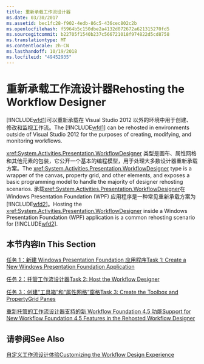 ```yaml
---
title: 重新承载工作流设计器
ms.date: 03/30/2017
ms.assetid: bec1fc28-f902-4edb-86c5-436cec802c2b
ms.openlocfilehash: f5964b5c150dbe2a4132d072672a621315270fd5
ms.sourcegitcommit: b22705f1540b237c566721018f974822d5cd8758
ms.translationtype: MT
ms.contentlocale: zh-CN
ms.lasthandoff: 10/19/2018
ms.locfileid: "49452935"
---
```

# <a name="rehosting-the-workflow-designer"></a><span data-ttu-id="3bb3d-102">重新承载工作流设计器</span><span class="sxs-lookup"><span data-stu-id="3bb3d-102">Rehosting the Workflow Designer</span></span>
<span data-ttu-id="3bb3d-103">[!INCLUDE[wfd1](../../../includes/wfd1-md.md)]可以重新承载在 Visual Studio 2012 以外的环境中用于创建、 修改和监视工作流。</span><span class="sxs-lookup"><span data-stu-id="3bb3d-103">The [!INCLUDE[wfd1](../../../includes/wfd1-md.md)] can be rehosted in environments outside of Visual Studio 2012 for the purposes of creating, modifying, and monitoring workflows.</span></span>

 <span data-ttu-id="3bb3d-104"><xref:System.Activities.Presentation.WorkflowDesigner> 类型是画布、属性网格和其他元素的包装，它公开一个基本的编程模型，用于处理大多数设计器重新承载方案。</span><span class="sxs-lookup"><span data-stu-id="3bb3d-104">The <xref:System.Activities.Presentation.WorkflowDesigner> type is a wrapper of the canvas, property grid, and other elements, and exposes a basic programming model to handle the majority of designer rehosting scenarios.</span></span> <span data-ttu-id="3bb3d-105">承载<xref:System.Activities.Presentation.WorkflowDesigner>在 Windows Presentation Foundation (WPF) 应用程序是一种常见重新承载方案为[!INCLUDE[wfd2](../../../includes/wfd2-md.md)]。</span><span class="sxs-lookup"><span data-stu-id="3bb3d-105">Hosting the <xref:System.Activities.Presentation.WorkflowDesigner> inside a Windows Presentation Foundation (WPF) application is a common rehosting scenario for [!INCLUDE[wfd2](../../../includes/wfd2-md.md)].</span></span>

## <a name="in-this-section"></a><span data-ttu-id="3bb3d-106">本节内容</span><span class="sxs-lookup"><span data-stu-id="3bb3d-106">In This Section</span></span>
 [<span data-ttu-id="3bb3d-107">任务 1：新建 Windows Presentation Foundation 应用程序</span><span class="sxs-lookup"><span data-stu-id="3bb3d-107">Task 1: Create a New Windows Presentation Foundation Application</span></span>](../../../docs/framework/windows-workflow-foundation/task-1-create-a-new-wpf-app.md)

 [<span data-ttu-id="3bb3d-108">任务 2：托管工作流设计器</span><span class="sxs-lookup"><span data-stu-id="3bb3d-108">Task 2: Host the Workflow Designer</span></span>](../../../docs/framework/windows-workflow-foundation/task-2-host-the-workflow-designer.md)

 [<span data-ttu-id="3bb3d-109">任务 3：创建“工具箱”和“属性网格”窗格</span><span class="sxs-lookup"><span data-stu-id="3bb3d-109">Task 3: Create the Toolbox and PropertyGrid Panes</span></span>](../../../docs/framework/windows-workflow-foundation/task-3-create-the-toolbox-and-propertygrid-panes.md)

 [<span data-ttu-id="3bb3d-110">重新托管的工作流设计器支持的新 Workflow Foundation 4.5 功能</span><span class="sxs-lookup"><span data-stu-id="3bb3d-110">Support for New Workflow Foundation 4.5 Features in the Rehosted Workflow Designer</span></span>](../../../docs/framework/windows-workflow-foundation/wf-features-in-the-rehosted-workflow-designer.md)

## <a name="see-also"></a><span data-ttu-id="3bb3d-111">请参阅</span><span class="sxs-lookup"><span data-stu-id="3bb3d-111">See Also</span></span>
 [<span data-ttu-id="3bb3d-112">自定义工作流设计体验</span><span class="sxs-lookup"><span data-stu-id="3bb3d-112">Customizing the Workflow Design Experience</span></span>](../../../docs/framework/windows-workflow-foundation/customizing-the-workflow-design-experience.md)
